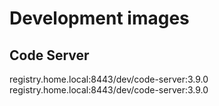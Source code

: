 # Development images

## Code Server
registry.home.local:8443/dev/code-server:3.9.0
registry.home.local:8443/dev/code-server:3.9.0